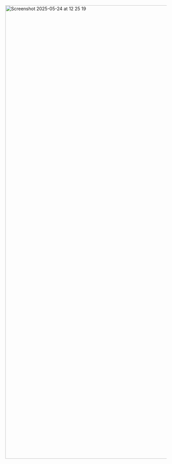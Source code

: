 <img width="1415" alt="Screenshot 2025-05-24 at 12 25 19" src="https://github.com/user-attachments/assets/893a556f-c6ac-4e8d-8272-19b805bc4c34" />
